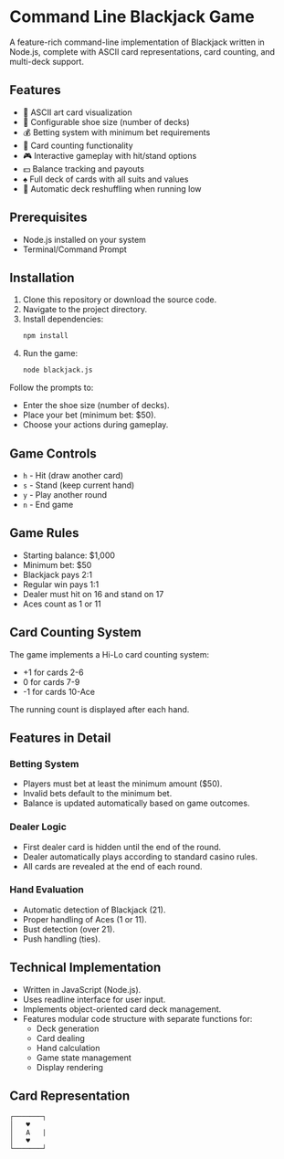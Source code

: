 # Command Line Blackjack Game

A feature-rich command-line implementation of Blackjack written in Node.js, complete with ASCII card representations, card counting, and multi-deck support.

## Features

- 🎴 ASCII art card visualization
- 🎲 Configurable shoe size (number of decks)
- 💰 Betting system with minimum bet requirements
- 🔢 Card counting functionality
- 🎮 Interactive gameplay with hit/stand options
- 💵 Balance tracking and payouts
- ♠️ Full deck of cards with all suits and values
- 🔄 Automatic deck reshuffling when running low

## Prerequisites

- Node.js installed on your system
- Terminal/Command Prompt

## Installation

1. Clone this repository or download the source code.
2. Navigate to the project directory.
3. Install dependencies:
    ```bash
    npm install
    ```
4. Run the game:
    ```bash
    node blackjack.js
    ```

Follow the prompts to:
- Enter the shoe size (number of decks).
- Place your bet (minimum bet: $50).
- Choose your actions during gameplay.

## Game Controls

- `h` - Hit (draw another card)
- `s` - Stand (keep current hand)
- `y` - Play another round
- `n` - End game

## Game Rules

- Starting balance: $1,000
- Minimum bet: $50
- Blackjack pays 2:1
- Regular win pays 1:1
- Dealer must hit on 16 and stand on 17
- Aces count as 1 or 11

## Card Counting System

The game implements a Hi-Lo card counting system:

- +1 for cards 2-6
- 0 for cards 7-9
- -1 for cards 10-Ace

The running count is displayed after each hand.

## Features in Detail

### Betting System

- Players must bet at least the minimum amount ($50).
- Invalid bets default to the minimum bet.
- Balance is updated automatically based on game outcomes.

### Dealer Logic

- First dealer card is hidden until the end of the round.
- Dealer automatically plays according to standard casino rules.
- All cards are revealed at the end of each round.

### Hand Evaluation

- Automatic detection of Blackjack (21).
- Proper handling of Aces (1 or 11).
- Bust detection (over 21).
- Push handling (ties).

## Technical Implementation

- Written in JavaScript (Node.js).
- Uses readline interface for user input.
- Implements object-oriented card deck management.
- Features modular code structure with separate functions for:
  - Deck generation
  - Card dealing
  - Hand calculation
  - Game state management
  - Display rendering

## Card Representation
````
┌───────┐
│   ♥️  
│   A   |
│   ♥️
└───────┘
`````
